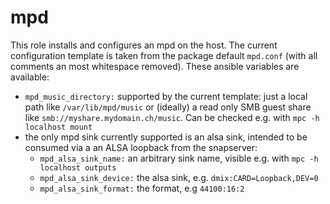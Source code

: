 # mpd

This role installs and configures an mpd on the host. The current configuration template is taken from the package default `mpd.conf` (with all comments an most whitespace removed). These ansible variables are available:

* `mpd_music_directory:` supported by the current template: just a local path like `/var/lib/mpd/music` or (ideally) a read only SMB guest share like `smb://myshare.mydomain.ch/music`. Can be checked e.g. with `mpc -h localhost mount`
* the only mpd sink currently supported is an alsa sink, intended to be consumed via a an ALSA loopback from the snapserver: 
    * `mpd_alsa_sink_name:` an arbitrary sink name, visible e.g. with `mpc -h localhost outputs`
    * `mpd_alsa_sink_device:` the alsa sink, e.g. `dmix:CARD=Loopback,DEV=0`
    * `mpd_alsa_sink_format:` the format, e.g `44100:16:2`
